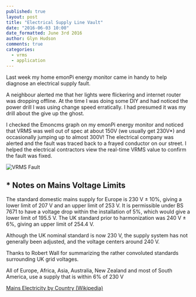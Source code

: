 ```yaml
---
published: true
layout: post
title: "Electrical Supply Line Vault"
date: "2016-06-03 10:00"
date_formatted: June 3rd 2016
author: Glyn Hudson
comments: true
categories:
  - vrms
  - application
---
```


Last week my home emonPi energy monitor came in handy to help diagnose an electrical supply fault.

A neighbour alerted me that her lights were flickering and internet router was dropping offline. At the time I was doing some DIY and had noticed the power drill I was using change speed erratically. I had presumed it was my drill about the give up the ghost.

I checked the Emoncms graph on my emonPi energy monitor and noticed that VRMS was well out of spec at about 150V (we usually get 230V*) and occasionally jumping up to almost 300V! The electrical company was alerted and the fault was traced back to a frayed conductor on our street. I helped the electrical contractors view the real-time VRMS value to confirm the fault was fixed.


![VRMS Fault]({{site.image_path}}/vrms.png)


<!--more-->

## * Notes on Mains Voltage Limits
 
The standard domestic mains supply for Europe is 230 V ± 10%, giving a lower limit of 207 V and an upper limit of 253 V. It is permissible under BS 7671 to have a voltage drop within the installation of 5%, which would give a lower limit of 195.5 V.
The UK standard prior to harmonization was 240 V ± 6%, giving an upper limit of 254.4 V.

Although the UK nominal standard is now 230 V, the supply system has not generally been adjusted, and the voltage centers around 240 V.

Thanks to Robert Wall for summarizing the rather convoluted standards surrounding UK grid voltages.

All of Europe, Africa, Asia, Australia, New Zealand and most of South America, use a supply that is within 6% of 230 V

[Mains Electricity by Country (Wikipedia)](https://en.wikipedia.org/wiki/Mains_electricity_by_country)






